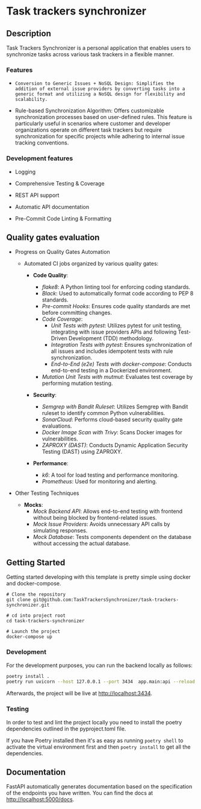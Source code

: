 # Task trackers synchronizer

##  Description

Task Trackers Synchronizer is a personal application that enables users to synchronize tasks across various task trackers in a flexible manner.


###  Features

-     Conversion to Generic Issues + NoSQL Design: Simplifies the addition of external issue providers by converting tasks into a generic format and utilizing a NoSQL design for flexibility and scalability.

-   Rule-based Synchronization Algorithm: Offers customizable synchronization processes based on user-defined rules. This feature is particularly useful in scenarios where customer and developer organizations operate on different task trackers but require synchronization for specific projects while adhering to internal issue tracking conventions.

### Development features

-  Logging

-  Comprehensive Testing & Coverage

-  REST API support

-  Automatic API documentation

-  Pre-Commit Code Linting & Formatting


## Quality gates evaluation

- Progress on Quality Gates Automation

    - Automated CI jobs organized by various quality gates:
        - **Code Quality**:
            - *flake8*: A Python linting tool for enforcing coding standards.
            - *Black*: Used to automatically format code according to PEP 8 standards.
            - *Pre-commit Hooks*: Ensures code quality standards are met before committing changes.
            - *Code Coverage*:
                - *Unit Tests with pytest*: Utilizes pytest for unit testing, integrating with issue providers APIs and following Test-Driven Development (TDD) methodology.
                - *Integration Tests with pytest*: Ensures synchronization of all issues and includes idempotent tests with rule synchronization.
                - *End-to-End (e2e) Tests with docker-compose*: Conducts end-to-end testing in a Dockerized environment.
            - *Mutation Unit Tests with mutmut*: Evaluates test coverage by performing mutation testing.
        
        - **Security**:
            - *Semgrep with Bandit Ruleset*: Utilizes Semgrep with Bandit ruleset to identify common Python vulnerabilities.
            - *SonarCloud*: Performs cloud-based security quality gate evaluations.
            - *Docker Image Scan with Trivy*: Scans Docker images for vulnerabilities.
            - *ZAPROXY (DAST)*: Conducts Dynamic Application Security Testing (DAST) using ZAPROXY.

        - **Performance**:
            - *k6*: A tool for load testing and performance monitoring.
            - *Prometheus*: Used for monitoring and alerting.

- Other Testing Techniques

    - **Mocks**:
        - *Mock Backend API*: Allows end-to-end testing with frontend without being blocked by frontend-related issues.
        - *Mock Issue Providers*: Avoids unnecessary API calls by simulating responses.
        - *Mock Database*: Tests components dependent on the database without accessing the actual database.


##  Getting Started

Getting started developing with this template is pretty simple using docker and docker-compose.

```shell script
# Clone the repository
git clone git@github.com:TaskTrackersSynchronizer/task-trackers-synchronizer.git

# cd into project root
cd task-trackers-synchronizer

# Launch the project
docker-compose up
```

### Development

For the development purposes, you can run the backend locally as follows:
```bash
poetry install . 
poetry run uvicorn --host 127.0.0.1 --port 3434  app.main:api --reload
```

Afterwards, the project will be live at [http://localhost:3434](http://localhost:3434).

### Testing

In order to test and lint the project locally you need to install the poetry dependencies outlined in the pyproject.toml file.

If you have Poetry installed then it's as easy as running `poetry shell` to activate the virtual environment first and then `poetry install` to get all the dependencies.





## Documentation

FastAPI automatically generates documentation based on the specification of the endpoints you have written. You can find the docs at [http://localhost:5000/docs](http://localhost:5000/docs).







